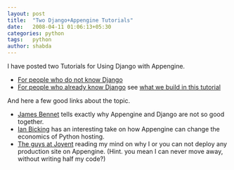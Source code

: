 ```yaml
---
layout: post
title:  "Two Django+Appengine Tutorials"
date:   2008-04-11 01:06:13+05:30
categories: python
tags:	python
author: shabda
---
```

I have posted two Tutorials for Using Django with Appengine.

- [For people who do not know Django](http://www.42topics.com/dumps/django/docs.html)
- [For people who already know Django](http://www.42topics.com/dumps/appengine/doc.html)  see [what we build in this tutorial](http://blogango.appspot.com/)

And here a few good links about the topic.

- [James Bennet](http://www.b-list.org/weblog/2008/apr/08/batteries-sold-separately/) tells exactly why Appengine and Django are not so good together.
- [Ian Bicking](http://blog.ianbicking.org/2008/04/09/app-engine-commodity-vs-proprietary/) has an interesting take on how Appengine can change the economics of Python hosting.
- [The guys at Joyent](http://www.joyeur.com/2008/04/08/let-my-people-have-root) reading my mind on why I or you can not deploy any production site on Appengine. (Hint. you mean I can never move away, without writing half my code?)

